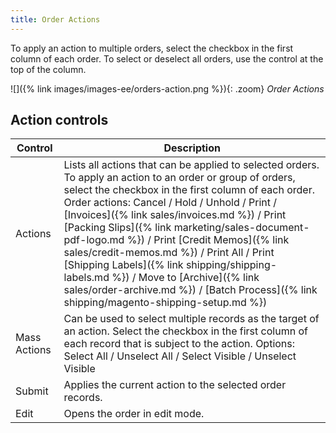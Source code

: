 ```yaml
---
title: Order Actions
---
```


To apply an action to multiple orders, select the checkbox in the first column of each order. To select or deselect all orders, use the control at the top of the column.

![]({% link images/images-ee/orders-action.png %}){: .zoom}
_Order Actions_

## Action controls

|Control|Description|
|--- |--- |
|Actions|Lists all actions that can be applied to selected orders. To apply an action to an order or group of orders, select the checkbox in the first column of each order. <br/>Order actions: Cancel / Hold / Unhold / Print / [Invoices]({% link sales/invoices.md %}) / Print [Packing Slips]({% link marketing/sales-document-pdf-logo.md %}) / Print [Credit Memos]({% link sales/credit-memos.md %}) / Print All / Print [Shipping Labels]({% link shipping/shipping-labels.md %}) / <span class="ee-only">Move to [Archive]({% link sales/order-archive.md %})</span> / [Batch Process]({% link shipping/magento-shipping-setup.md %})|
|Mass Actions|Can be used to select multiple records as the target of an action. Select the checkbox in the first column of each record that is subject to the action. Options: Select All / Unselect All / Select Visible / Unselect Visible|
|Submit|Applies the current action to the selected order records.|
|Edit|Opens the order in edit mode.|
